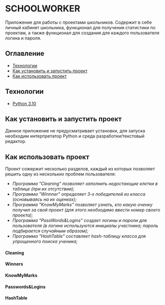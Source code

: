 #  SCHOOLWORKER
Приложение для работы с проектами школьников. Содержит в себе личный кабинет школьника, функционал для получения статистики по проектам, а также функционал для создания для каждого пользователя логина и пароля.
## Оглавление
- [Технологии](#технологии)
- [Как установить и запустить проект](#как-установить-и-запустить-проект)
- [Как использовать проект](#как-использовать-проект)

## Технологии
- [Python 3.10](https://docs.python.org/3.10/)

## Как установить и запустить проект
Данное приложение не предусматривает установки, для запуска необходим интерпретатор Python и среда разработки/текстовый редактор.

## Как использовать проект
Проект сожержит несколько разделов, каждый из которых позволяет решить одну из нескольких проблем пользователя:
- *Программа "Cleaning" позволяет заполнить недостающие клетки в таблице (при их отсутствии);*
- *Программа "Winnner" определяет 3-х победителей из класса (основываясь на их оценках);*
- *Программа "KnowMyMarks" позволяет узнать, кто какую оченку получил за свой проект (для этого необходимо ввести номер своего проекта);*
- *Программа "PassWords&Logins" создает логины и пароли для пользователя (в логине используются инициалы участника; пароль подбирается случайным образом);*
- *Программа "HashTable" составляет hash-таблицу класса для упрощенного поиска ученика;*

#### Cleaning

#### Winners

#### KnowMyMarks

#### Passwords&Logins

#### HashTable
